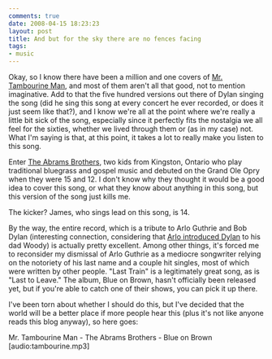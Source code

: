 ```yaml
---
comments: true
date: 2008-04-15 18:23:23
layout: post
title: And but for the sky there are no fences facing
tags:
- music
---
```


Okay, so I know there have been a million and one covers of [Mr. Tambourine Man](http://bobdylan.com/moderntimes/songs/tambourine.html), and most of them aren't all that good, not to mention imaginative.  Add to that the five hundred versions out there of Dylan singing the song (did he sing this song at every concert he ever recorded, or does it just seem like that?), and I know we're all at the point where we're really a little bit sick of the song, especially since it perfectly fits the nostalgia we all feel for the sixties, whether we lived through them or (as in my case) not. What I'm saying is that, at this point, it takes a lot to really make you listen to this song.<!-- more -->

Enter [The Abrams Brothers](http://www.theabramsbrothers.ca/), two kids from Kingston, Ontario who play traditional bluegrass and gospel music and debuted on the Grand Ole Opry when they were 15 and 12.  I don't know why they thought it would be a good idea to cover this song, or what they know about anything in this song, but this version of the song just kills me.

The kicker? James, who sings lead on this song, is 14.

By the way, the entire record, which is a tribute to Arlo Guthrie and Bob Dylan (interesting connection, considering that [Arlo introduced Dylan](http://www.bobdylanroots.com/arlo.html) to his dad Woody) is actually pretty excellent.  Among other things, it's forced me to reconsider my dismissal of Arlo Guthrie as a mediocre songwriter relying on the notoriety of his last name and a couple hit singles, most of which were written by other people.  "Last Train" is a legitimately great song, as is "Last to Leave." The album, Blue on Brown, hasn't officially been released yet, but if you're able to catch one of their shows, you can pick it up there.

I've been torn about whether I should do this, but I've decided that the world will be a better place if more people hear this (plus it's not like anyone reads this blog anyway), so here goes:

Mr. Tambourine Man - The Abrams Brothers - Blue on Brown
[audio:tambourine.mp3]
